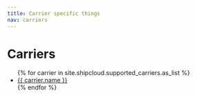 ```yaml
---
title: Carrier specific things
nav: carriers
---
```


# Carriers

<ul>
{% for carrier in site.shipcloud.supported_carriers.as_list %}
  <li><a href="{{ carrier.key | prepend: site.baseurl }}">{{ carrier.name }}</a></li>
{% endfor %}
</ul>
<!-- {{ site.shipcloud.supported_carriers.as_list }} -->
<!-- {{ site.shipcloud.supported_carriers.as_keys_array }} -->
